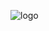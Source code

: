 ![logo](https://user-images.githubusercontent.com/80243979/113579308-b1d7dd00-9656-11eb-8e65-ffab6ce3be22.png)
